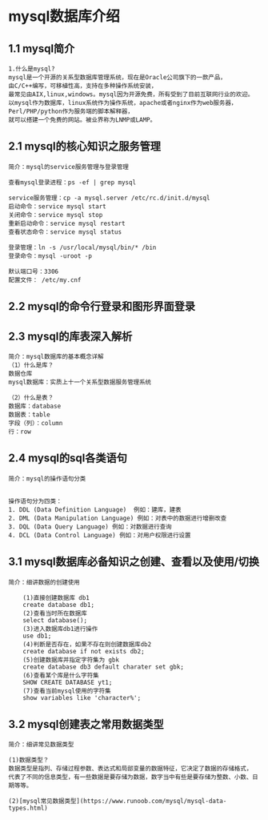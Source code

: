 # mysql数据库介绍

## 1.1 mysql简介
    1.什么是mysql?
    mysql是一个开源的关系型数据库管理系统，现在是Oracle公司旗下的一款产品，  
    由C/C++编写，可移植性高，支持在多种操作系统安装，  
    最常见由AIX,linux,windows。mysql因为开源免费，所有受到了目前互联网行业的欢迎。  
    以mysql作为数据库，linux系统作为操作系统，apache或者nginx作为web服务器，  
    Perl/PHP/python作为服务端的脚本解释器，  
    就可以搭建一个免费的网站。被业界称为LNMP或LAMP。
    
    
    
## 2.1 mysql的核心知识之服务管理
    简介：mysql的service服务管理与登录管理
    
    查看mysql登录进程：ps -ef | grep mysql
    
    service服务管理：cp -a mysql.server /etc/rc.d/init.d/mysql
    启动命令：service mysql start
    关闭命令：service mysql stop
    重新启动命令：service mysql restart
    查看状态命令：service mysql status
    
    登录管理：ln -s /usr/local/mysql/bin/* /bin
    登录命令：mysql -uroot -p
    
    默认端口号：3306
    配置文件： /etc/my.cnf
    
## 2.2 mysql的命令行登录和图形界面登录



## 2.3 mysql的库表深入解析
    简介：mysql数据库的基本概念详解
    （1）什么是库？
    数据仓库
    mysql数据库：实质上十一个关系型数据服务管理系统
    
    （2）什么是表？
    数据库：database
    数据表：table
    字段（列）：column
    行：row
    
    
## 2.4 mysql的sql各类语句
    简介：mysql的操作语句分类
    
    
    操作语句分为四类：
    1. DDL (Data Definition Language)  例如：建库，建表
    2. DML (Data Manipulation Language) 例如：对表中的数据进行增删改查
    3. DQL (Data Query Language) 例如：对数据进行查询
    4. DCL (Data Control Language) 例如：对用户权限进行设置
    
    
    
## 3.1 mysql数据库必备知识之创建、查看以及使用/切换
    简介：细讲数据的创建使用
    
        (1)直接创建数据库 db1
        create database db1;
        (2)查看当时所在数据库
        select database();
        (3)进入数据库db1进行操作
        use db1;
        (4)判断是否存在，如果不存在则创建数据库db2
        create database if not exists db2;
        (5)创建数据库并指定字符集为 gbk
        create database db3 default charater set gbk;
        (6)查看某个库是什么字符集
        SHOW CREATE DATABASE yt1;
        (7)查看当前mysql使用的字符集
        show variables like 'character%';
        
        
## 3.2 mysql创建表之常用数据类型
    简介：细讲常见数据类型
    
    (1)数据类型？
    数据类型是指列、存储过程参数、表达式和局部变量的数据特征，它决定了数据的存储格式，  
    代表了不同的信息类型，有一些数据是要存储为数据，数字当中有些是要存储为整数、小数、日期等等。
    
    (2)[mysql常见数据类型](https://www.runoob.com/mysql/mysql-data-types.html)

        
    
